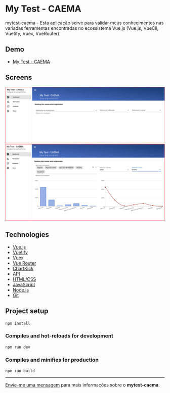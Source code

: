 # My Test - CAEMA

mytest-caema - Esta aplicação serve para validar meus conhecimentos nas variadas ferramentas encontradas no ecossistema Vue.js (Vue.js, VueCli, Vuetify, Vuex, VueRouter).

## Demo

* [My Test - CAEMA](https://mytestcaema.netlify.app/#/ "My Test - CAEMA")

## Screens

![Home 1](mytest-caema-home.png?raw=true "Home 1")
![Home 2](mytest-caema-home_2.png?raw=true "Home 2")

## Technologies

* [Vue.js](https://vuejs.org/ "Vue.js")
* [Vuetify](https://vuetifyjs.com/en/ "Vuetify")
* [Vuex](https://vuex.vuejs.org/ "Vuex")
* [Vue Router](https://router.vuejs.org/ "VueRouter")
* [ChartKick](https://chartkick.com/vue "ChartKick")
* [API](https://www.redhat.com/pt-br/topics/api/what-is-a-rest-api "API")
* [HTML/CSS](https://www.w3schools.com/ "HTML/CSS")
* [JavaScript](https://developer.mozilla.org/pt-BR/docs/Web/JavaScript "JavaScript")
* [Node.js](https://nodejs.org/en/ "José.js")
* [Git](https://git-scm.com/ "Git")

## Project setup
```
npm install
```

### Compiles and hot-reloads for development
```
npm run dev
```

### Compiles and minifies for production
```
npm run build
```

--- 

[Envie-me uma mensagem](mailto:programador.leandrolopes@gmail.com "Envie-me uma mensagem") para mais informações sobre o <b>mytest-caema</b>. 
